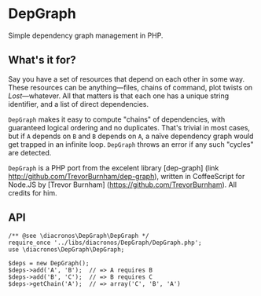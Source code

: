 # DepGraph

Simple dependency graph management in PHP.

## What's it for?

Say you have a set of resources that depend on each other in some way. These resources can be anything—files, chains of command, plot twists on *Lost*—whatever. All that matters is that each one has a unique string identifier, and a list of direct dependencies.

`DepGraph` makes it easy to compute "chains" of dependencies, with guaranteed logical ordering and no duplicates. That's trivial in most cases, but if `A` depends on `B` and `B` depends on `A`, a naïve dependency graph would get trapped in an infinite loop. `DepGraph` throws an error if any such "cycles" are detected.

`DepGraph` is a PHP port from the excelent library [dep-graph] (link http://github.com/TrevorBurnham/dep-graph), written in CoffeeScript for Node.JS by [Trevor Burnham] (https://github.com/TrevorBurnham). All credits for him.

## API

    /** @see \diacronos\DepGraph\DepGraph */
    require_once '../libs/diacronos/DepGraph/DepGraph.php';
    use \diacronos\DepGraph\DepGraph;

    $deps = new DepGraph();
    $deps->add('A', 'B');  // => A requires B
    $deps->add('B', 'C');  // => B requires C
    $deps->getChain('A');  // => array('C', 'B', 'A')
